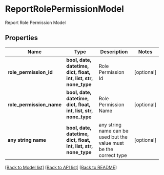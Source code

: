 # ReportRolePermissionModel

Report Role Permission Model

## Properties
Name | Type | Description | Notes
------------ | ------------- | ------------- | -------------
**role_permission_id** | **bool, date, datetime, dict, float, int, list, str, none_type** | Role Permission Id | [optional] 
**role_permission_name** | **bool, date, datetime, dict, float, int, list, str, none_type** | Role Permission Name | [optional] 
**any string name** | **bool, date, datetime, dict, float, int, list, str, none_type** | any string name can be used but the value must be the correct type | [optional]

[[Back to Model list]](../README.md#documentation-for-models) [[Back to API list]](../README.md#documentation-for-api-endpoints) [[Back to README]](../README.md)


